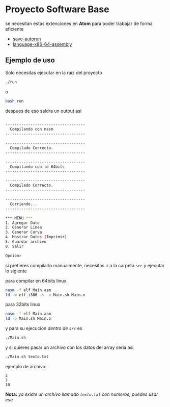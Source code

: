 # Proyecto Software Base

se necesitan estas extenciones en **Atom** para poder trabajar de forma eficiente
- [save-autorun](https://atom.io/packages/save-autorun)
- [language-x86-64-assembly](https://atom.io/packages/language-x86-64-assembly)

## Ejemplo de uso
Solo necesitas ejecutar en la raiz del proyecto
```bash
./run
```
o
```bash
bash run
```
despues de eso saldra un output asi
```bash

-----------------------------------
  Compilando con nasm
-----------------------------------

-----------------------------------
  Compilado Correcto.
-----------------------------------

-----------------------------------
  Compilando con ld 64bits
-----------------------------------

-----------------------------------
  Compilado Correcto.
-----------------------------------

-----------------------------------
  Corriendo...
-----------------------------------

*** MENU ***
1. Agregar Dato
2. Generar Linea
3. Generar Curva
4. Mostrar Datos (Imprimir)
5. Guardar archivo
0. Salir

Opcion>
```
si prefieres compilarlo manualmente, necesitas ir a la carpeta ```src``` y ejecutar lo sigiente

para compilar en 64bits linux
```bash
nasm -f elf Main.asm
ld -m elf_i386 -s -o Main.sh Main.o
```

para 32bits linux
```bash
nasm -f elf Main.asm
ld -o Main.sh Main.o
```

y para su ejecucion *dentro de ```src```* es
```bash
./Main.sh
```
y si quieres pasar un archivo con los datos del array
seria asi
```bash
./Main.sh texto.txt
```

ejemplo de archivo:
```
4
7
10
```

**Nota:** *ya existe un archivo llamado ```texto.txt``` con numeros, puedes usar ese*
